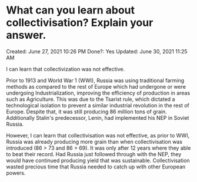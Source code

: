 # What can you learn about collectivisation? Explain your answer.

Created: June 27, 2021 10:26 PM
Done?: Yes
Updated: June 30, 2021 11:25 AM

I can learn that collectivization was not effective.

Prior to 1913 and World War 1 (WWI), Russia was using traditional farming methods as compared to the rest of Europe which had undergone or were undergoing Industrialization, improving the efficiency of production in areas such as Agriculture. This was due to the Tsarist rule, which dictated a technological isolation to prevent a similar industrial revolution in the rest of Europe. Despite that, it was still producing 86 million tons of grain. Additionally Stalin's predecessor, Lenin, had implemented his NEP in Soviet Russia.

However, I can learn that collectivisation was not effective, as prior to WWI, Russia was already producing more grain than when collectivisation was introduced (86 > 73 and 86 > 69). It was only after 12 years where they able to beat their record. Had Russia just followed through with the NEP, they would have continued producing yield that was sustainable. Collectivisation wasted precious time that Russia needed to catch up with other European powers.